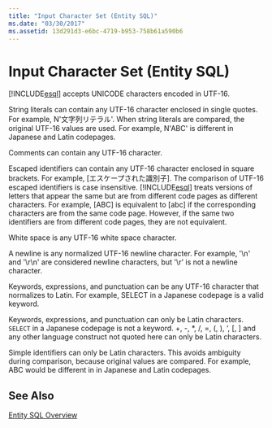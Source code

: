 ```yaml
---
title: "Input Character Set (Entity SQL)"
ms.date: "03/30/2017"
ms.assetid: 13d291d3-e6bc-4719-b953-758b61a590b6
---
```

# Input Character Set (Entity SQL)
[!INCLUDE[esql](../../../../../../includes/esql-md.md)] accepts UNICODE characters encoded in UTF-16.  
  
 String literals can contain any UTF-16 character enclosed in single quotes. For example, N'文字列リテラル'. When string literals are compared, the original UTF-16 values are used. For example, N'ABC' is different in Japanese and Latin codepages.  
  
 Comments can contain any UTF-16 character.  
  
 Escaped identifiers can contain any UTF-16 character enclosed in square brackets. For example, [エスケープされた識別子]. The comparison of UTF-16 escaped identifiers is case insensitive. [!INCLUDE[esql](../../../../../../includes/esql-md.md)] treats versions of letters that appear the same but are from different code pages as different characters. For example, [ABC] is equivalent to [abc] if the corresponding characters are from the same code page. However, if the same two identifiers are from different code pages, they are not equivalent.  
  
 White space is any UTF-16 white space character.  
  
 A newline is any normalized UTF-16 newline character. For example, '\n' and '\r\n' are considered newline characters, but '\r' is not a newline character.  
  
 Keywords, expressions, and punctuation can be any UTF-16 character that normalizes to Latin. For example, SELECT in a Japanese codepage is a valid keyword.  
  
 Keywords, expressions, and punctuation can only be Latin characters. `SELECT` in a Japanese codepage is not a keyword. +, -, *, /, =, (, ), ‘, [, ] and any other language construct not quoted here can only be Latin characters.  
  
 Simple identifiers can only be Latin characters. This avoids ambiguity during comparison, because original values are compared. For example, ABC would be different in in Japanese and Latin codepages.  
  
## See Also  
 [Entity SQL Overview](../../../../../../docs/framework/data/adonet/ef/language-reference/entity-sql-overview.md)
